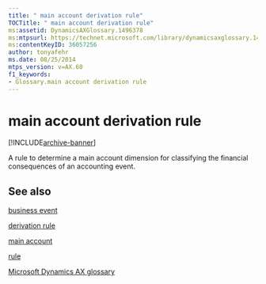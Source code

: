 ```yaml
---
title: " main account derivation rule"
TOCTitle: " main account derivation rule"
ms:assetid: DynamicsAXGlossary.1496378
ms:mtpsurl: https://technet.microsoft.com/library/dynamicsaxglossary.1496378(v=AX.60)
ms:contentKeyID: 36057256
author: tonyafehr
ms.date: 08/25/2014
mtps_version: v=AX.60
f1_keywords:
- Glossary.main account derivation rule
---
```


# main account derivation rule


[!INCLUDE[archive-banner](includes/archive-banner.md)]

A rule to determine a main account dimension for classifying the financial consequences of an accounting event.

## See also

[business event](business-event.md)

[derivation rule](derivation-rule.md)

[main account](main-account.md)

[rule](rule.md)

[Microsoft Dynamics AX glossary](glossary/microsoft-dynamics-ax-glossary.md)

  


